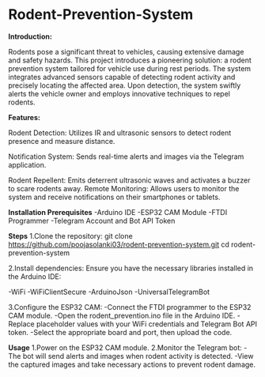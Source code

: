 # Rodent-Prevention-System
**Introduction:**

Rodents pose a significant threat to vehicles, causing extensive damage and safety hazards. This project introduces a pioneering solution: a rodent prevention system tailored for vehicle use during rest periods. The system integrates advanced sensors capable of detecting rodent activity and precisely locating the affected area. Upon detection, the system swiftly alerts the vehicle owner and employs innovative techniques to repel rodents.

**Features:**

Rodent Detection: Utilizes IR and ultrasonic sensors to detect rodent presence and measure distance.

Notification System: Sends real-time alerts and images via the Telegram application.

Rodent Repellent: Emits deterrent ultrasonic waves and activates a buzzer to scare rodents away.
Remote Monitoring: Allows users to monitor the system and receive notifications on their smartphones or tablets.

**Installation
Prerequisites**
-Arduino IDE
-ESP32 CAM Module
-FTDI Programmer
-Telegram Account and Bot API Token

**Steps**
1.Clone the repository:
git clone https://github.com/poojasolanki03/rodent-prevention-system.git
cd rodent-prevention-system

2.Install dependencies:
Ensure you have the necessary libraries installed in the Arduino IDE:

-WiFi
-WiFiClientSecure
-ArduinoJson
-UniversalTelegramBot

3.Configure the ESP32 CAM:
-Connect the FTDI programmer to the ESP32 CAM module.
-Open the rodent_prevention.ino file in the Arduino IDE.
-Replace placeholder values with your WiFi credentials and Telegram Bot API token.
-Select the appropriate board and port, then upload the code.

**Usage**
1.Power on the ESP32 CAM module.
2.Monitor the Telegram bot:
-The bot will send alerts and images when rodent activity is detected.
-View the captured images and take necessary actions to prevent rodent damage.

